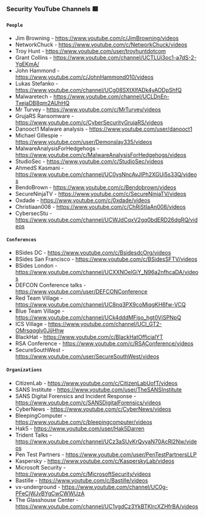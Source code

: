 ### Security YouTube Channels 🟥

#### `People`
- Jim Browning - https://www.youtube.com/c/JimBrowning/videos
- NetworkChuck - https://www.youtube.com/c/NetworkChuck/videos
- Troy Hunt - https://www.youtube.com/user/troyhuntdotcom
- Grant Collins - https://www.youtube.com/channel/UCTLUi3oc1-a7dS-2-YgEKmA/
- John Hammond - https://www.youtube.com/c/JohnHammond010/videos
- Lukas Stefanko - https://www.youtube.com/channel/UCg08SXtXlfADk4yAODpShfQ
- Malwaretech - https://www.youtube.com/channel/UCLDnEn-TxejaDB8qm2AUhHQ
- Mr Turvey - https://www.youtube.com/c/MrTurvey/videos
- GrujaRS Ransomware - https://www.youtube.com/c/CyberSecurityGrujaRS/videos
- Danooct1 Malware analysis - https://www.youtube.com/user/danooct1
- Michael Gillespie - https://www.youtube.com/user/Demonslay335/videos
- MalwareAnalysisForHedgehogs - https://www.youtube.com/c/MalwareAnalysisForHedgehogs/videos
- StudioSec - https://www.youtube.com/c/StudioSec/videos
- AhmedS Kasmani - https://www.youtube.com/channel/UC0vsNncAvJlPh2XGUi5s33Q/videos
- BendoBrown - https://www.youtube.com/c/Bendobrown/videos
- SecureNinjaTV - https://www.youtube.com/c/SecureNinjaTV/videos
- Oxdade - https://www.youtube.com/c/0xdade/videos
- Christiaan008 - https://www.youtube.com/c/ChRiStIaAn008/videos
- CybersecStu - https://www.youtube.com/channel/UCWJdCqxV2gq0bdERD26dgRQ/videos

#### `Conferences`
- BSides DC - https://www.youtube.com/c/BsidesdcOrg/videos
- BSides San Francisco - https://www.youtube.com/c/BSidesSFTV/videos
- BSides London - https://www.youtube.com/channel/UCXXNOelGiY_N96a2nfhcaDA/videos
- DEFCON Conference talks - https://www.youtube.com/user/DEFCONConference
- Red Team Village - https://www.youtube.com/channel/UC8nq3PX9coMiqgKH6fw-VCQ
- Blue Team Village - https://www.youtube.com/channel/UCk4dddMFiso_hgt0ViSPNpQ
- ICS Village - https://www.youtube.com/channel/UCI_GT2-OMrsqqglv0JijHhw
- BlackHat - https://www.youtube.com/c/BlackHatOfficialYT
- RSA Conference - https://www.youtube.com/c/RSAConference/videos
- SecureSouthWest - https://www.youtube.com/user/SecureSouthWest/videos

#### `Organizations`
- CitizenLab - https://www.youtube.com/c/CitizenLabUofT/videos
- SANS Institute - https://www.youtube.com/user/TheSANSInstitute
- SANS Digital Forensics and Incident Response - https://www.youtube.com/c/SANSDigitalForensics/videos
- CyberNews - https://www.youtube.com/c/CyberNews/videos
- BleepingComputer - https://www.youtube.com/c/bleepingcomputer/videos
- Hak5 - https://www.youtube.com/user/Hak5Darren
- Trident Talks - https://www.youtube.com/channel/UCz3aSUvKrQyyaN70AcRl2Nw/videos
- Pen Test Partners - https://www.youtube.com/user/PenTestPartnersLLP
- Kaspersky - https://www.youtube.com/c/KasperskyLab/videos
- Microsoft Security - https://www.youtube.com/c/MicrosoftSecurity/videos
- Bastille - https://www.youtube.com/c/Bastille/videos
- vx-underground - https://www.youtube.com/channel/UC0g-PFeCjWJvBYgCwCWWUzA
- The Glasshouse Center - https://www.youtube.com/channel/UC1vgdCz3YkBTKlrcXZHfrBA/videos
